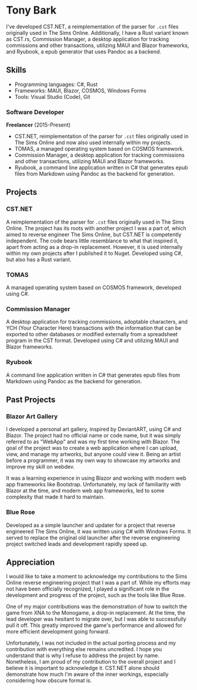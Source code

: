 # Tony Bark

I've developed CST.NET, a reimplementation of the parser for ``.cst`` files originally used in The Sims Online. Additionally, I have a Rust variant known as CST.rs, Commission Manager, a desktop application for tracking commissions and other transactions, utilizing MAUI and Blazor frameworks, and Ryubook, a epub generator that uses Pandoc as a backend.

## Skills

- Programming languages: C#, Rust
- Frameworks: MAUI, Blazor, COSMOS, Windows Forms
- Tools: Visual Studio (Code), Git

### Software Developer

**Freelancer** (2015-Present)

- CST.NET, reimplementation of the parser for ``.cst`` files originally used in The Sims Online and now also used internally within my projects.
- TOMAS, a managed operating system based on COSMOS framework.
- Commission Manager, a desktop application for tracking commissions and other transactions, utilizing MAUI and Blazor frameworks.
- Ryubook, a command line application written in C# that generates epub files from Markdown using Pandoc as the backend for generation.

## Projects

### CST.NET

A reimplementation of the parser for ``.cst`` files originally used in The Sims Online. The project has its roots with another project I was a part of, which aimed to reverse engineer The Sims Online, but CST.NET is competently independent. The code bears little resemblance to what that inspired it, apart from acting as a drop-in replacement. However, it is used internally within my own projects after I published it to Nuget. Developed using C#, but also has a Rust variant.

### TOMAS

A managed operating system based on COSMOS framework, developed using C#.

### Commission Manager

A desktop application for tracking commissions, adoptable characters, and YCH (Your Character Here) transactions with the information that can be exported to other databases or modified externally from a spreadsheet program in the CST format. Developed using C# and utilizing MAUI and Blazor frameworks.

### Ryubook

A command line application written in C# that generates epub files from Markdown using Pandoc as the backend for generation.

## Past Projects

### Blazor Art Gallery

I developed a personal art gallery, inspired by DeviantART, using C# and Blazor. The project had no official name or code name, but it was simply referred to as "WebApp" and was my first time working with Blazor. The goal of the project was to create a web application where I can upload, view, and manage my artworks, but anyone could view it. Being an artist before a programmer, it was my own way to showcase my artworks and improve my skill on webdev.

It was a learning experience in using Blazor and working with modern web app frameworks like Bootstrap. Unfortunately, my lack of familiarity with Blazor at the time, and modern web app frameworks, led to some complexity that made it hard to maintain.

### Blue Rose

Developed as a simple launcher and updater for a project that reverse engineered The Sims Online, it was written using C# with Windows Forms. It served to replace the original old launcher after the reverse engineering project switched leads and development rapidly speed up.

## Appreciation

I would like to take a moment to acknowledge my contributions to the Sims Online reverse engineering project that I was a part of. While my efforts may not have been officially recognized, I played a significant role in the development and progress of the project, such as the tools like Blue Rose.

One of my major contributions was the demonstration of how to switch the game from XNA to the Monogame, a drop-in replacement. At the time, the lead developer was hesitant to migrate over, but I was able to successfully pull it off. This greatly improved the game's performance and allowed for more efficient development going forward.

Unfortunately, I was not included in the actual porting process and my contribution with everything else remains uncredited. I hope you understand that is why I refuse to address the project by name. Nonetheless, I am proud of my contribution to the overall project and I believe it is important to acknowledge it. CST.NET alone should demonstrate how much I'm aware of the inner workings, especially considering how obscure format is.
